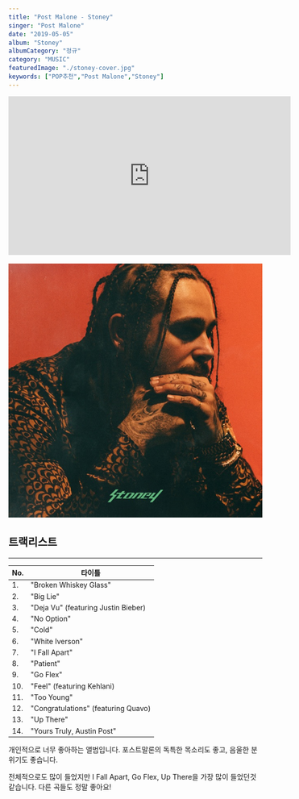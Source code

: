 ```yaml
---
title: "Post Malone - Stoney"
singer: "Post Malone"
date: "2019-05-05"
album: "Stoney"
albumCategory: "정규"
category: "MUSIC"
featuredImage: "./stoney-cover.jpg"
keywords: ["POP추천","Post Malone","Stoney"]
---
```


<iframe width="560" height="315" src="https://www.youtube.com/embed/videoseries?list=OLAK5uy_lGSUCS0K5vW3LKQphf_hkPdhfGEe08bN4" frameborder="0" allow="accelerometer; autoplay; encrypted-media; gyroscope; picture-in-picture" allowfullscreen></iframe>

<br>

![커버](./stoney-cover.jpg)

## 트랙리스트

- - -

| No. | 타이틀                              |
|-----|-------------------------------------|
| 1.  | "Broken Whiskey Glass"              |
| 2.  | "Big Lie"                           |
| 3.  | "Deja Vu" (featuring Justin Bieber) |
| 4.  | "No Option"                         |
| 5.  | "Cold"                              |
| 6.  | "White Iverson"                     |
| 7.  | "I Fall Apart"                      |
| 8.  | "Patient"                           |
| 9.  | "Go Flex"                           |
| 10. | "Feel" (featuring Kehlani)          |
| 11. | "Too Young"                         |
| 12. | "Congratulations" (featuring Quavo) |
| 13. | "Up There"                          |
| 14. | "Yours Truly, Austin Post"          |

개인적으로 너무 좋아하는 앨범입니다. 포스트말론의 독특한 목소리도 좋고, 음울한 분위기도 좋습니다.

전체적으로도 많이 들었지만 I Fall Apart, Go Flex, Up There을 가장 많이 들었던것 같습니다. 다른 곡들도 정말 좋아요!